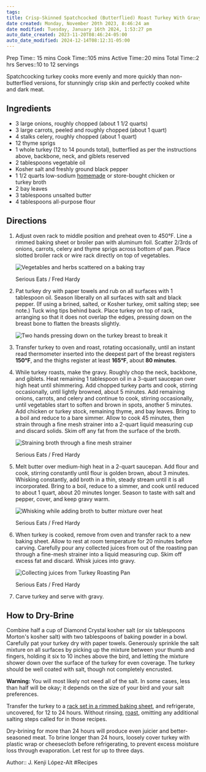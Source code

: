 ```yaml
---
tags: 
title: Crisp-Skinned Spatchcocked (Butterflied) Roast Turkey With Gravy
date created: Monday, November 20th 2023, 8:46:24 am
date modified: Tuesday, January 16th 2024, 1:53:27 pm
auto_date_created: 2023-11-20T08:46:24-05:00
auto_date_modified: 2024-12-14T08:12:31-05:00
---
```

Prep Time:: 15 mins
Cook Time::105 mins
Active Time::20 mins
Total Time::2 hrs
Serves::10 to 12 servings

Spatchcocking turkey cooks more evenly and more quickly than non-butterflied versions, for stunningly crisp skin and perfectly cooked white and dark meat.

## Ingredients

- 3 large onions, roughly chopped (about 1 1/2 quarts)
- 3 large carrots, peeled and roughly chopped (about 1 quart)
- 4 stalks celery, roughly chopped (about 1 quart)
- 12 thyme sprigs
- 1 whole turkey (12 to 14 pounds total), butterflied as per the instructions above, backbone, neck, and giblets reserved
- 2 tablespoons vegetable oil
- Kosher salt and freshly ground black pepper
- 1 1/2 quarts low-sodium [homemade](https://www.seriouseats.com/best-rich-easy-white-chicken-stock-recipe) or store-bought chicken or turkey broth
- 2 bay leaves
- 3 tablespoons unsalted butter
- 4 tablespoons all-purpose flour
    
## Directions

1. Adjust oven rack to middle position and preheat oven to 450°F. Line a rimmed baking sheet or broiler pan with aluminum foil. Scatter 2/3rds of onions, carrots, celery and thyme sprigs across bottom of pan. Place slotted broiler rack or wire rack directly on top of vegetables.
    
    ![Vegetables and herbs scattered on a baking tray](https://www.seriouseats.com/thmb/2hFqQ3XtHsOG_aZ3qlupsROy78s=/1500x0/filters:no_upscale():max_bytes(150000):strip_icc():format(webp)/20221103-Crisp-Skinned-Spatchcocked-Butterflied-Roast-Turkey-With-Gravy-Recipe-FredHardy00-0bf2159c43274febb8f3d6d56935023b.JPG)
    
    Serious Eats / Fred Hardy
    
2. Pat turkey dry with paper towels and rub on all surfaces with 1 tablespoon oil. Season liberally on all surfaces with salt and black pepper. (If using a brined, salted, or Kosher turkey, omit salting step; see note.) Tuck wing tips behind back. Place turkey on top of rack, arranging so that it does not overlap the edges, pressing down on the breast bone to flatten the breasts slightly.
    
    ![Two hands pressing down on the turkey breast to break it](https://www.seriouseats.com/thmb/HhuwB097bcUJIkU8K9vewuLM4SA=/1500x0/filters:no_upscale():max_bytes(150000):strip_icc():format(webp)/20221103-Crisp-Skinned-Spatchcocked-Butterflied-Roast-Turkey-With-Gravy-Recipe-FredHardy01-2870e8db65374ed8810948eae47181a8.JPG)
    
3. Transfer turkey to oven and roast, rotating occasionally, until an instant read thermometer inserted into the deepest part of the breast registers **150°F**, and the thighs register at least **165°F**, about **80 minutes**.
    
4. While turkey roasts, make the gravy. Roughly chop the neck, backbone, and giblets. Heat remaining 1 tablespoon oil in a 3-quart saucepan over high heat until shimmering. Add chopped turkey parts and cook, stirring occasionally, until lightly browned, about 5 minutes. Add remaining onions, carrots, and celery and continue to cook, stirring occasionally, until vegetables start to soften and brown in spots, another 5 minutes. Add chicken or turkey stock, remaining thyme, and bay leaves. Bring to a boil and reduce to a bare simmer. Allow to cook 45 minutes, then strain through a fine mesh strainer into a 2-quart liquid measuring cup and discard solids. Skim off any fat from the surface of the broth.
    
    ![Straining broth through a fine mesh strainer](https://www.seriouseats.com/thmb/Of0tippAS20B4uSEvTaRZjlffjs=/1500x0/filters:no_upscale():max_bytes(150000):strip_icc():format(webp)/20221103-Crisp-Skinned-Spatchcocked-Butterflied-Roast-Turkey-With-Gravy-Recipe-FredHardy02-d51cc9fac67046089f9543dc52321153.JPG)
    
    Serious Eats / Fred Hardy
    
5. Melt butter over medium-high heat in a 2-quart saucepan. Add flour and cook, stirring constantly until flour is golden brown, about 3 minutes. Whisking constantly, add broth in a thin, steady stream until it is all incorporated. Bring to a boil, reduce to a simmer, and cook until reduced to about 1 quart, about 20 minutes longer. Season to taste with salt and pepper, cover, and keep gravy warm.
    
    ![Whisking while adding broth to butter mixture over heat](https://www.seriouseats.com/thmb/Y-vZpZmCKPqb4pjNxHL9OgZH4uw=/1500x0/filters:no_upscale():max_bytes(150000):strip_icc():format(webp)/20221103-Crisp-Skinned-Spatchcocked-Butterflied-Roast-Turkey-With-Gravy-Recipe-FredHardy03-0f366c72f3ee44d592569c851a75fca3.JPG)
    
    Serious Eats / Fred Hardy
    
6. When turkey is cooked, remove from oven and transfer rack to a new baking sheet. Allow to rest at room temperature for 20 minutes before carving. Carefully pour any collected juices from out of the roasting pan through a fine-mesh strainer into a liquid measuring cup. Skim off excess fat and discard. Whisk juices into gravy.
    
    ![Collecting juices from Turkey Roasting Pan](https://www.seriouseats.com/thmb/ssI8SD5uzRb8F953nndz5zdQMXE=/1500x0/filters:no_upscale():max_bytes(150000):strip_icc():format(webp)/20221103-Crisp-Skinned-Spatchcocked-Butterflied-Roast-Turkey-With-Gravy-Recipe-FredHardy04-43f9a0dcbfb743ed82d8fb68e431866c.JPG)
    
    Serious Eats / Fred Hardy 
    
7. Carve turkey and serve with gravy.


## How to Dry-Brine

Combine half a cup of Diamond Crystal kosher salt (or six tablespoons Morton's kosher salt) with two tablespoons of baking powder in a bowl. Carefully pat your turkey dry with paper towels. Generously sprinkle the salt mixture on all surfaces by picking up the mixture between your thumb and fingers, holding it six to 10 inches above the bird, and letting the mixture shower down over the surface of the turkey for even coverage. The turkey should be well coated with salt, though not completely encrusted.

**Warning:** You will most likely not need all of the salt. In some cases, less than half will be okay; it depends on the size of your bird and your salt preferences.

Transfer the turkey to a [rack set in a rimmed baking sheet](https://www.seriouseats.com/why-baking-sheets-and-cooling-racks-arent-just-for-baking), and refrigerate, uncovered, for 12 to 24 hours. Without rinsing, [roast](https://www.seriouseats.com/butterfiled-roast-turkey-with-gravy-recipe), omitting any additional salting steps called for in those recipes.

Dry-brining for more than 24 hours will produce even juicier and better-seasoned meat. To brine longer than 24 hours, loosely cover turkey with plastic wrap or cheesecloth before refrigerating, to prevent excess moisture loss through evaporation. Let rest for up to three days.

Author:: J. Kenji López-Alt
#Recipes